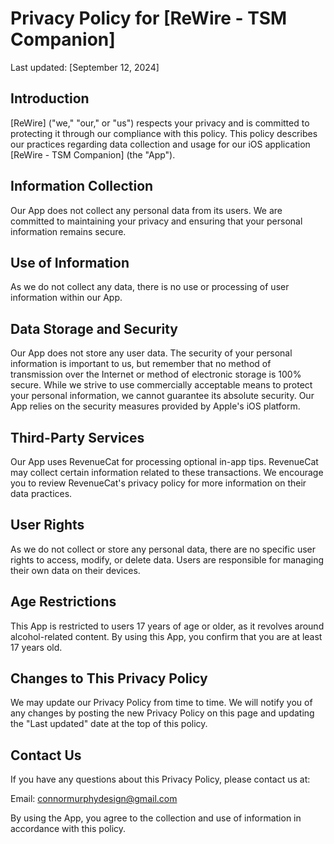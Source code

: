 # Privacy Policy for [ReWire - TSM Companion]

Last updated: [September 12, 2024]

## Introduction

[ReWire] ("we," "our," or "us") respects your privacy and is committed to protecting it through our compliance with this policy. This policy describes our practices regarding data collection and usage for our iOS application [ReWire - TSM Companion] (the "App").

## Information Collection

Our App does not collect any personal data from its users. We are committed to maintaining your privacy and ensuring that your personal information remains secure.

## Use of Information

As we do not collect any data, there is no use or processing of user information within our App.

## Data Storage and Security

Our App does not store any user data. The security of your personal information is important to us, but remember that no method of transmission over the Internet or method of electronic storage is 100% secure. While we strive to use commercially acceptable means to protect your personal information, we cannot guarantee its absolute security. Our App relies on the security measures provided by Apple's iOS platform.

## Third-Party Services

Our App uses RevenueCat for processing optional in-app tips. RevenueCat may collect certain information related to these transactions. We encourage you to review RevenueCat's privacy policy for more information on their data practices.

## User Rights

As we do not collect or store any personal data, there are no specific user rights to access, modify, or delete data. Users are responsible for managing their own data on their devices.

## Age Restrictions

This App is restricted to users 17 years of age or older, as it revolves around alcohol-related content. By using this App, you confirm that you are at least 17 years old.

## Changes to This Privacy Policy

We may update our Privacy Policy from time to time. We will notify you of any changes by posting the new Privacy Policy on this page and updating the "Last updated" date at the top of this policy.

## Contact Us

If you have any questions about this Privacy Policy, please contact us at:

Email: connormurphydesign@gmail.com

By using the App, you agree to the collection and use of information in accordance with this policy.
